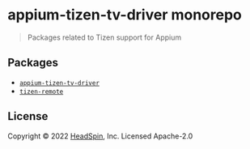 # appium-tizen-tv-driver monorepo

> Packages related to Tizen support for Appium

## Packages

- [`appium-tizen-tv-driver`](https://github.com/headspinio/appium-tizen-tv-driver/tree/main/packages/appium-tizen-tv-driver)
- [`tizen-remote`](https://github.com/headspinio/appium-tizen-tv-driver/tree/main/packages/tizen-remote)

## License

Copyright © 2022 [HeadSpin](https://headspin.io), Inc. Licensed Apache-2.0
